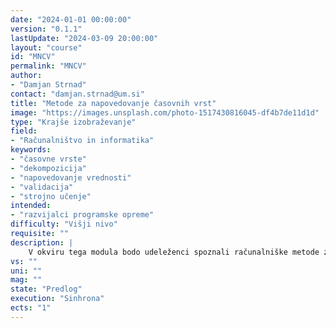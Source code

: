 ```yaml
---
date: "2024-01-01 00:00:00" 
version: "0.1.1"
lastUpdate: "2024-03-09 20:00:00"
layout: "course"
id: "MNCV"
permalink: "MNCV"
author:
- "Damjan Strnad"
contact: "damjan.strnad@um.si"
title: "Metode za napovedovanje časovnih vrst"
image: "https://images.unsplash.com/photo-1517430816045-df4b7de11d1d"
type: "Krajše izobraževanje"
field:
- "Računalništvo in informatika"
keywords:
- "časovne vrste"
- "dekompozicija"
- "napovedovanje vrednosti"
- "validacija"
- "strojno učenje"
intended:
- "razvijalci programske opreme"
difficulty: "Višji nivo"
requisite: ""
description: |
    V okviru tega modula bodo udeleženci spoznali računalniške metode za analizo in obdelavo časovnih vrst z eno ali več spremenljivkami. V prvem delu se bodo seznanili z različnimi oblikami časovnih vrst in uporabili metode za njihovo modeliranje z dekompozicijo na osnovne komponente, kot sta trend in sezonska komponenta. V nadaljevanju bodo izvedli osnovno izpeljavo lastnosti izbranih časovnih vrst, kot je avtokorelacija, in uporabili preproste modele za napovedovanje prihodnjih vrednosti časovne vrste. Seznanili se bodo z različnimi pristopi za validacijo napovednih modelov, ki vključuje vrednotenje točnosti napovedi in analizo rezidualov. Sledila bo obravnava avtoregresijskih modelov za napovedovanje v časovnih vrstah, glede na predviden nivo vsebine pa bodo udeleženci v zaključnem delu za modeliranje izbranih časovnih vrst uporabili še sodobne pristope strojnega učenja z nevronskimi mrežami.
vs: ""
uni: ""
mag: ""
state: "Predlog"
execution: "Sinhrona"
ects: "1"
---
```

